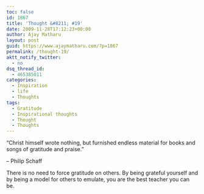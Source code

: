 ```yaml
---
toc: false
id: 1867
title: 'Thought &#8211; #19'
date: 2009-11-28T17:12:23+00:00
author: Ajay Matharu
layout: post
guid: https://www.ajaymatharu.com/?p=1867
permalink: /thought-19/
aktt_notify_twitter:
  - no
dsq_thread_id:
  - 465385011
categories:
  - Inspiration
  - life
  - Thoughts
tags:
  - Gratitude
  - Inspirational thoughts
  - Thought
  - Thoughts
---
```

&#8220;Christ himself wrote nothing, but furnished endless material for books and songs of gratitude and praise.&#8221;

&#8211; Philip Schaff

There is no need to force gratitude on others. By being grateful yourself and by being a model for others to emulate, you are the best teacher you can be.
